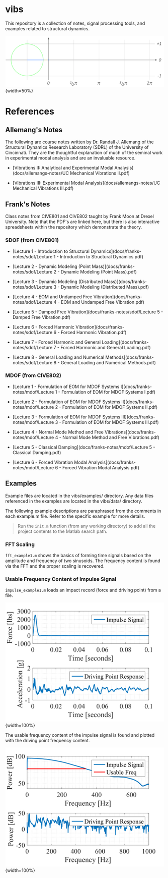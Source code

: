 # vibs

This repository is a collection of notes, signal processing tools, and examples related to structural dynamics.

![](data/graphics/Sine_curve_drawing_animation.gif){width=50%}

# References

## Allemang's Notes

The following are course notes written by Dr. Randall J. Allemang of the Structural Dynamics Research Laboratory (SDRL) of the University of Cincinnati. They are the thoughtful explanation of much of the seminal work in experimental modal analysis and are an invaluable resource.

* [Vibrations II: Analytical and Experimental Modal Analysis](docs/allemangs-notes/UC Mechanical Vibrations II.pdf)

* [Vibrations III: Experimental Modal Analysis](docs/allemangs-notes/UC Mechanical Vibrations III.pdf)


## Frank's Notes
Class notes from CIVE801 and CIVE802 taught by Frank Moon at Drexel University. Note that the PDF's are linked here, but there is also interactive spreadsheets within the repository which demonstrate the theory.

### SDOF (from CIVE801)

* [Lecture 1 - Introduction to Structural Dynamics](docs/franks-notes/sdof/Lecture 1 - Introduction to Structural Dynamics.pdf)

* [Lecture 2 - Dynamic Modeling (Point Mass)](docs/franks-notes/sdof/Lecture 2 - Dynamic Modeling (Point Mass).pdf)

* [Lecture 3 - Dynamic Modeling (Distributed Mass)](docs/franks-notes/sdof/Lecture 3 - Dynamic Modeling (Distributed Mass).pdf)

* [Lecture 4 - EOM and Undamped Free Vibration](docs/franks-notes/sdof/Lecture 4 - EOM and Undamped Free Vibration.pdf)

* [Lecture 5 - Damped Free Vibration](docs/franks-notes/sdof/Lecture 5 - Damped Free Vibration.pdf)

* [Lecture 6 - Forced Harmonic Vibration](docs/franks-notes/sdof/Lecture 6 - Forced Harmonic Vibration.pdf)

* [Lecture 7 - Forced Harmonic and General Loading](docs/franks-notes/sdof/Lecture 7 - Forced Harmonic and General Loading.pdf)

* [Lecture 8 - General Loading and Numerical Methods](docs/franks-notes/sdof/Lecture 8 - General Loading and Numerical Methods.pdf)


### MDOF (from CIVE802)

* [Lecture 1 - Formulation of EOM for MDOF Systems I](docs/franks-notes/mdof/Lecture 1 - Formulation of EOM for MDOF Systems I.pdf)

* [Lecture 2 - Formulation of EOM for MDOF Systems II](docs/franks-notes/mdof/Lecture 2 - Formulation of EOM for MDOF Systems II.pdf)

* [Lecture 3 - Formulation of EOM for MDOF Systems III](docs/franks-notes/mdof/Lecture 3 - Formulation of EOM for MDOF Systems III.pdf)

* [Lecture 4 - Normal Mode Method and Free Vibrations](docs/franks-notes/mdof/Lecture 4 - Normal Mode Method and Free Vibrations.pdf)

* [Lecture 5 - Classical Damping](docs/franks-notes/mdof/Lecture 5 - Classical Damping.pdf)

* [Lecture 6 - Forced Vibration Modal Analysis](docs/franks-notes/mdof/Lecture 6 - Forced Vibration Modal Analysis.pdf)


## Examples

Example files are located in the vibs/examples/ directory. Any data files referenced in the examples are located in the vibs/data/ directory.

The following example descriptions are paraphrased from the comments in each example.m file. Refer to the specific example for more details.

>Run the `init.m` function (from any working directory) to add all the project contents to the Matlab search path.

### FFT Scaling

`fft_example1.m` shows the basics of forming time signals based on the amplitude and frequency of two sinusoids. The frequency content is found via the FFT and the proper scaling is recovered.

### Usable Frequency Content of Impulse Signal

`impulse_example1.m` loads an impact record (force and driving point) from a file.

![impulse_time](data/impulse_time.png){width=100%}

The usable frequency content of the impulse signal is found and plotted with the driving point frequency content.

![impulse_freq](data/impulse_freq.png){width=100%}
